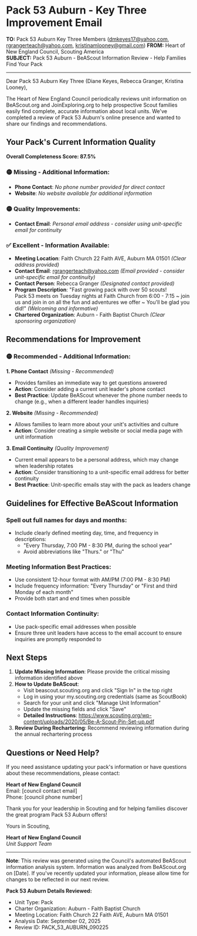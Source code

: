 # Pack 53 Auburn - Key Three Improvement Email

**TO:** Pack 53 Auburn Key Three Members (dmkeyes17@yahoo.com, rgrangerteach@yahoo.com, kristinamlooney@gmail.com)
**FROM:** Heart of New England Council, Scouting America  
**SUBJECT:** Pack 53 Auburn - BeAScout Information Review - Help Families Find Your Pack  

---

Dear Pack 53 Auburn Key Three (Diane Keyes, Rebecca  Granger, Kristina  Looney),

The Heart of New England Council periodically reviews unit information on BeAScout.org and JoinExploring.org to help prospective Scout families easily find complete, accurate information about local units. We've completed a review of Pack 53 Auburn's online presence and wanted to share our findings and recommendations.

## Your Pack's Current Information Quality

**Overall Completeness Score: 87.5%**


### 🟡 **Missing - Additional Information:**
- **Phone Contact**: *No phone number provided for direct contact*
- **Website**: *No website available for additional information*

### 🟡 **Quality Improvements:**
- **Contact Email**: *Personal email address - consider using unit-specific email for continuity*

### ✅ **Excellent - Information Available:**
- **Meeting Location**: Faith Church 22 Faith AVE, Auburn MA 01501 *(Clear address provided)*
- **Contact Email**: rgrangerteach@yahoo.com *(Email provided - consider unit-specific email for continuity)*
- **Contact Person**: Rebecca Granger *(Designated contact provided)*
- **Program Description**: "Fast growing pack with over 50 scouts!  
Pack 53 meets on Tuesday nights at Faith Church from 6:00 - 7:15 ~ join us and join in on all the fun and adventures we offer ~ You'll be glad you did!" *(Welcoming and informative)*
- **Chartered Organization**: Auburn - Faith Baptist Church *(Clear sponsoring organization)*

## Recommendations for Improvement

### 🟡 **Recommended - Additional Information:**

**1. Phone Contact** *(Missing - Recommended)*
- Provides families an immediate way to get questions answered
- **Action**: Consider adding a current unit leader's phone contact
- **Best Practice**: Update BeAScout whenever the phone number needs to change (e.g., when a different leader handles inquiries)

**2. Website** *(Missing - Recommended)*
- Allows families to learn more about your unit's activities and culture
- **Action**: Consider creating a simple website or social media page with unit information

**3. Email Continuity** *(Quality Improvement)*
- Current email appears to be a personal address, which may change when leadership rotates
- **Action**: Consider transitioning to a unit-specific email address for better continuity
- **Best Practice**: Unit-specific emails stay with the pack as leaders change


## Guidelines for Effective BeAScout Information

### **Spell out full names for days and months:**
- Include clearly defined meeting day, time, and frequency in descriptions:
  - "Every Thursday, 7:00 PM - 8:30 PM, during the school year"
  - Avoid abbreviations like "Thurs." or "Thu"

### **Meeting Information Best Practices:**
- Use consistent 12-hour format with AM/PM (7:00 PM - 8:30 PM)
- Include frequency information: "Every Thursday" or "First and third Monday of each month"
- Provide both start and end times when possible

### **Contact Information Continuity:**
- Use pack-specific email addresses when possible
- Ensure three unit leaders have access to the email account to ensure inquiries are promptly responded to

## Next Steps

1. **Update Missing Information**: Please provide the critical missing information identified above
2. **How to Update BeAScout**: 
   - Visit beascout.scouting.org and click "Sign In" in the top right
   - Log in using your my.scouting.org credentials (same as ScoutBook)
   - Search for your unit and click "Manage Unit Information"
   - Update the missing fields and click "Save"
   - **Detailed Instructions**: https://www.scouting.org/wp-content/uploads/2020/05/Be-A-Scout-Pin-Set-up.pdf
3. **Review During Rechartering**: Recommend reviewing information during the annual rechartering process

## Questions or Need Help?

If you need assistance updating your pack's information or have questions about these recommendations, please contact:

**Heart of New England Council**  
Email: [council contact email]  
Phone: [council phone number]

Thank you for your leadership in Scouting and for helping families discover the great program Pack 53 Auburn offers!

Yours in Scouting,

**Heart of New England Council**  
*Unit Support Team*

---

**Note**: This review was generated using the Council's automated BeAScout information analysis system. Information was analyzed from BeAScout.org on [Date]. If you've recently updated your information, please allow time for changes to be reflected in our next review.

**Pack 53 Auburn Details Reviewed:**
- Unit Type: Pack
- Charter Organization: Auburn - Faith Baptist Church  
- Meeting Location: Faith Church 22 Faith AVE, Auburn MA 01501
- Analysis Date: September 02, 2025
- Review ID: PACK_53_AUBURN_090225